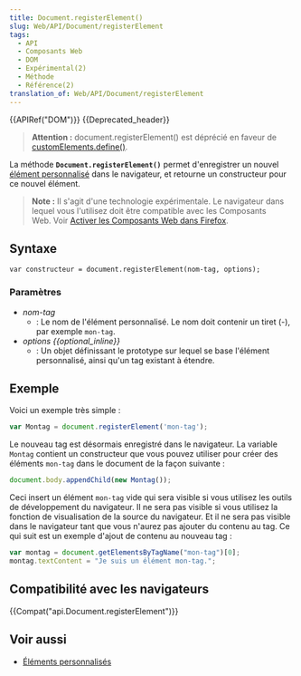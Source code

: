```yaml
---
title: Document.registerElement()
slug: Web/API/Document/registerElement
tags:
  - API
  - Composants Web
  - DOM
  - Expérimental(2)
  - Méthode
  - Référence(2)
translation_of: Web/API/Document/registerElement
---
```

{{APIRef("DOM")}} {{Deprecated_header}}

> **Attention :** document.registerElement() est déprécié en faveur de [customElements.define()](/fr/docs/Web/API/CustomElementRegistry/define).



La méthode **`Document.registerElement()`** permet d'enregistrer un nouvel [élément personnalisé](/fr/docs/Web/Web_Components/Custom_Elements) dans le navigateur, et retourne un constructeur pour ce nouvel élément.

> **Note :** Il s'agit d'une technologie expérimentale. Le navigateur dans lequel vous l'utilisez doit être compatible avec les Composants Web. Voir [Activer les Composants Web dans Firefox](/fr/docs/Web/Web_Components#Activer_les_Web_Components_dans_Firefox).

## Syntaxe

    var constructeur = document.registerElement(nom-tag, options);

### Paramètres

- _nom-tag_
  - : Le nom de l'élément personnalisé. Le nom doit contenir un tiret (-), par exemple `mon-tag`.
- _options {{optional_inline}}_
  - : Un objet définissant le prototype sur lequel se base l'élément personnalisé, ainsi qu'un tag existant à étendre.

## Exemple

Voici un exemple très simple :

```js
var Montag = document.registerElement('mon-tag');
```

Le nouveau tag est désormais enregistré dans le navigateur. La variable `Montag` contient un constructeur que vous pouvez utiliser pour créer des éléments `mon-tag` dans le document de la façon suivante :

```js
document.body.appendChild(new Montag());
```

Ceci insert un élément `mon-tag` vide qui sera visible si vous utilisez les outils de développement du navigateur. Il ne sera pas visible si vous utilisez la fonction de visualisation de la source du navigateur. Et il ne sera pas visible dans le navigateur tant que vous n'aurez pas ajouter du contenu au tag. Ce qui suit est un exemple d'ajout de contenu au nouveau tag :

```js
var montag = document.getElementsByTagName("mon-tag")[0];
montag.textContent = "Je suis un élément mon-tag.";
```

## Compatibilité avec les navigateurs

{{Compat("api.Document.registerElement")}}

## Voir aussi

- [Éléments personnalisés](/fr/docs/Web/Web_Components/Custom_Elements)
